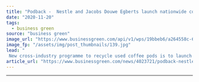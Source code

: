 ```yaml
---
title: "Podback -  Nestle and Jacobs Douwe Egberts launch nationwide coffee pod recycling scheme"
date: "2020-11-20"
tags: 
  - business green
source: "business green"
image_url: "https://www.businessgreen.com/api/v1/wps/19bbeb6/a264558c-64c7-4849-b4a2-6d454b18a4c7/3/Pods-being-recycled-at-Tandom-Metallurgical-Group-Ltd-in-Congleton-near-Stoke-on-Trent-185x114.jpg"
image_fp: "/assets/img/post_thumbnails/139.jpg"
lead: "
 New cross-industry programme to recycle used coffee pods is to launch early next year in latest bid to boost recycling rates across the sector ..."
article_url: "https://www.businessgreen.com/news/4023721/podback-nestle-jacobs-douwe-egberts-launch-nationwide-coffee-pod-recycling-scheme"
---
```


---
